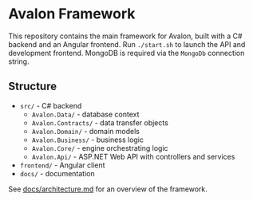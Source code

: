 # Avalon Framework


This repository contains the main framework for Avalon, built with a C# backend and an Angular frontend. Run `./start.sh` to launch the API and development frontend. MongoDB is required via the `MongoDb` connection string.

## Structure

- `src/` - C# backend
  - `Avalon.Data/` - database context
  - `Avalon.Contracts/` - data transfer objects
  - `Avalon.Domain/` - domain models
  - `Avalon.Business/` - business logic
  - `Avalon.Core/` - engine orchestrating logic
  - `Avalon.Api/` - ASP.NET Web API with controllers and services
- `frontend/` - Angular client
- `docs/` - documentation

See [docs/architecture.md](docs/architecture.md) for an overview of the framework.
